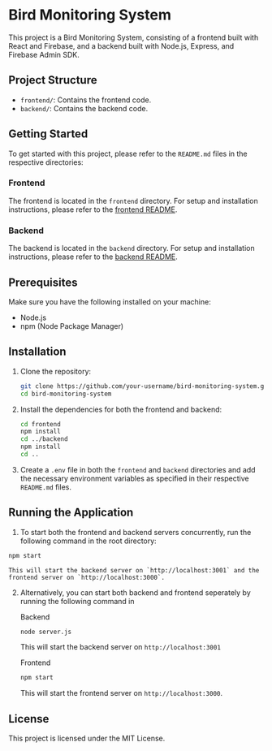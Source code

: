 # Bird Monitoring System

This project is a Bird Monitoring System, consisting of a frontend built with React and Firebase, and a backend built with Node.js, Express, and Firebase Admin SDK.

## Project Structure

- `frontend/`: Contains the frontend code.
- `backend/`: Contains the backend code.

## Getting Started

To get started with this project, please refer to the `README.md` files in the respective directories:

### Frontend

The frontend is located in the `frontend` directory. For setup and installation instructions, please refer to the [frontend README](./frontend/README.md).

### Backend

The backend is located in the `backend` directory. For setup and installation instructions, please refer to the [backend README](./backend/README.md).

## Prerequisites

Make sure you have the following installed on your machine:
- Node.js
- npm (Node Package Manager)

## Installation

1. Clone the repository:

   ```sh
   git clone https://github.com/your-username/bird-monitoring-system.git
   cd bird-monitoring-system
   ```

2. Install the dependencies for both the frontend and backend:

   ```sh
   cd frontend
   npm install
   cd ../backend
   npm install
   cd ..
   ```

3. Create a `.env` file in both the `frontend` and `backend` directories and add the necessary environment variables as specified in their respective `README.md` files.

## Running the Application

1. To start both the frontend and backend servers concurrently, run the following command in the root directory:

```sh
npm start
```

    This will start the backend server on `http://localhost:3001` and the frontend server on `http://localhost:3000`.

2. Alternatively, you can start both backend and frontend seperately by running the following command in 

    Backend 

    ```sh
    node server.js
    ```

    This will start the backend server on `http://localhost:3001`

    Frontend

    ```sh
    npm start
    ```

    This will start the frontend server on `http://localhost:3000`.

## License

This project is licensed under the MIT License.